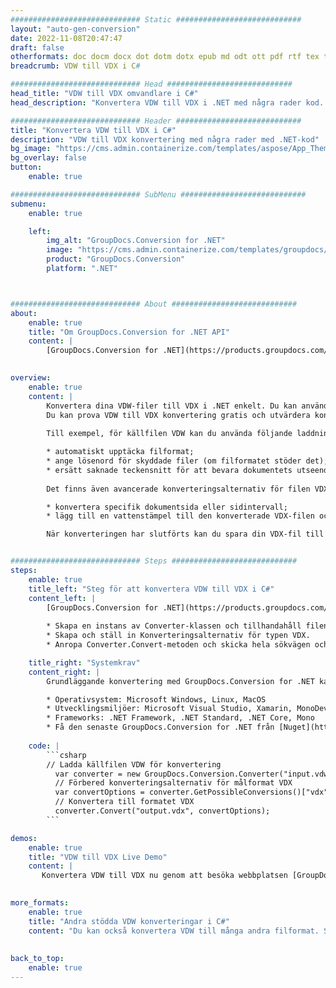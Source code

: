 ```yaml
---
############################# Static ############################
layout: "auto-gen-conversion"
date: 2022-11-08T20:47:47
draft: false
otherformats: doc docm docx dot dotm dotx epub md odt ott pdf rtf tex txt vdx vsdm vsdx vssm vssx vstm vstx vsx vtx xps
breadcrumb: VDW till VDX i C#

############################# Head ############################
head_title: "VDW till VDX omvandlare i C#"
head_description: "Konvertera VDW till VDX i .NET med några rader kod. Använd GroupDocs Document Conversion API för att konvertera över 160 filformat."

############################# Header ############################
title: "Konvertera VDW till VDX i C#"
description: "VDW till VDX konvertering med några rader med .NET-kod"
bg_image: "https://cms.admin.containerize.com/templates/aspose/App_Themes/V3/images/bg/header1.png"
bg_overlay: false
button:
    enable: true

############################# SubMenu ############################
submenu:
    enable: true

    left:
        img_alt: "GroupDocs.Conversion for .NET"
        image: "https://cms.admin.containerize.com/templates/groupdocs/images/product-logos/90x90-noborder/groupdocs-conversion-net.png"
        product: "GroupDocs.Conversion"
        platform: ".NET"



############################# About ############################
about:
    enable: true
    title: "Om GroupDocs.Conversion for .NET API"
    content: |
        [GroupDocs.Conversion for .NET](https://products.groupdocs.com/conversion/net/) kan användas för att konvertera Microsoft Word, Excel, PowerPoint, PDF, Visio och andra format. GroupDocs.Conversion är ett fristående API som är lämpligt för back-end och interna system där hög prestanda krävs. Det beror inte på någon programvara som Microsoft eller Open Office.
    

overview:
    enable: true
    content: |
        Konvertera dina VDW-filer till VDX i .NET enkelt. Du kan använda bara ett par C# kodrader i valfri plattform som du vill, som - Windows, Linux, macOS.
        Du kan prova VDW till VDX konvertering gratis och utvärdera konverteringsresultatens kvalitet. Tillsammans med enkla filkonverteringsscenarier kan du prova mer avancerade alternativ för att ladda källfilen VDW och för att spara resultatet VDX. 
        
        Till exempel, för källfilen VDW kan du använda följande laddningsalternativ:

        * automatiskt upptäcka filformat;
        * ange lösenord för skyddade filer (om filformatet stöder det);
        * ersätt saknade teckensnitt för att bevara dokumentets utseende.
        
        Det finns även avancerade konverteringsalternativ för filen VDX:

        * konvertera specifik dokumentsida eller sidintervall;
        * lägg till en vattenstämpel till den konverterade VDX-filen och många fler.

        När konverteringen har slutförts kan du spara din VDX-fil till den lokala filsökvägen eller någon tredje parts lagring som FTP, Amazon S3, Google Drive, Dropbox etc. Observera - för att konvertera VDW till {{ TO}} det finns inget behov av någon ytterligare programvara installerad - som MS Office, Open Office, Adobe Acrobat Reader etc.


############################# Steps ############################
steps:
    enable: true
    title_left: "Steg för att konvertera VDW till VDX i C#"
    content_left: |
        [GroupDocs.Conversion for .NET](https://products.groupdocs.com/conversion/net/) gör det enkelt för utvecklare att konvertera en VDW-fil till VDX med några rader kod.
        
        * Skapa en instans av Converter-klassen och tillhandahåll filen VDW med den fullständiga sökvägen
        * Skapa och ställ in Konverteringsalternativ för typen VDX.
        * Anropa Converter.Convert-metoden och skicka hela sökvägen och formatet (VDX) som en parameter

    title_right: "Systemkrav"
    content_right: |
        Grundläggande konvertering med GroupDocs.Conversion for .NET kan göras med bara några enkla steg. Våra API:er stöds på alla större plattformar och operativsystem. Innan du kör koden nedan, se till att du har följande förutsättningar installerade på ditt system.

        * Operativsystem: Microsoft Windows, Linux, MacOS
        * Utvecklingsmiljöer: Microsoft Visual Studio, Xamarin, MonoDevelop
        * Frameworks: .NET Framework, .NET Standard, .NET Core, Mono
        * Få den senaste GroupDocs.Conversion for .NET från [Nuget](https://www.nuget.org/packages/groupdocs.conversion)
         
    code: |
        ```csharp    
        // Ladda källfilen VDW för konvertering
          var converter = new GroupDocs.Conversion.Converter("input.vdw");
          // Förbered konverteringsalternativ för målformat VDX
          var convertOptions = converter.GetPossibleConversions()["vdx"].ConvertOptions;
          // Konvertera till formatet VDX
          converter.Convert("output.vdx", convertOptions);
        ```

demos:
    enable: true
    title: "VDW till VDX Live Demo"
    content: |
       Konvertera VDW till VDX nu genom att besöka webbplatsen [GroupDocs.Conversion App](https://products.groupdocs.app/conversion/family). Onlinedemo har följande fördelar
          

more_formats:
    enable: true
    title: "Andra stödda VDW konverteringar i C#"
    content: "Du kan också konvertera VDW till många andra filformat. Se listan nedan."
       
       
back_to_top:
    enable: true
---
```

